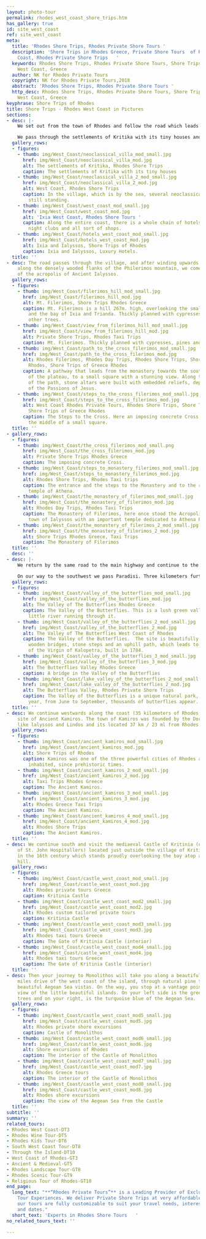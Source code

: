 ```yaml
---
layout: photo-tour
permalink: rhodes_west_coast_shore_trips.htm
has_gallery: true
id: site_west_coast
ref: site_west_coast
meta:
  title: 'Rhodes Shore Trips, Rhodes Private Shore Tours '
  description: 'Shore Trips in Rhodes Greece, Private Shore Tours  of Rhodes West
    Coast, Rhodes Private Shore Trips   '
  keywords: Rhodes Shore Trips, Rhodes Private Shore Tours, Shore Trips of Rhodes
    West Coast, Greece
  author: NK for Rhodes Private Tours
  copyright: NK for Rhodes Private Tours,2018
  abstract: 'Rhodes Shore Trips, Rhodes Private Shore Tours '
  http_desc: Rhodes Shore Trips, Rhodes Private Shore Tours, Shore Trips of Rhodes
    West Coast, Greece
keyphrase: Shore Trips of Rhodes
title: Shore Trips - Rhodes West Coast in Pictures
sections:
- desc: |-
    We set out from the town of Rhodes and follow the road which leads to the southwest, parallel to the western coast of the island.

    We pass through the settlements of Kritika with its tiny houses and sun-baked Ixia to arrive at Ialyssos -Trianda, home of the famous ancient boxer Diagoras of Rhodes.
  gallery_rows:
  - figures:
    - thumb: img/West_Coast/neoclassical_villa_mod_small.jpg
      href: img/West_Coast/neoclassical_villa_mod.jpg
      alt: The settlements of Kritika, Rhodes Shore Trips
      caption: The settlements of Kritika with its tiny houses
    - thumb: img/West_Coast/neoclassical_villa_2_mod_small.jpg
      href: img/West_Coast/neoclassical_villa_2_mod.jpg
      alt: West Coast, Rhodes Shore Trips
      caption: In the village, which is by the sea, several neoclassical villas are
        still standing.
    - thumb: img/West_Coast/west_coast_mod_small.jpg
      href: img/West_Coast/west_coast_mod.jpg
      alt: 'Ixia West Coast, Rhodes Shore Tours '
      caption: Along the entire coast, there is a whole chain of hotels, bars, restaurants,
        night clubs and all sort of shops.
    - thumb: img/West_Coast/hotels_west_coast_mod_small.jpg
      href: img/West_Coast/hotels_west_coast_mod.jpg
      alt: Ixia and Ialyssos, Shore Trips of Rhodes
      caption: Ixia and Ialyssos, Luxury Hotels.
  title: ''
- desc: The road passes through the village, and after winding upwards for 5.5 kilometers
    along the densely wooded flanks of the Philerimos mountain, we come to the ruins
    of the acropolis of Ancient Ialyssos.
  gallery_rows:
  - figures:
    - thumb: img/West_Coast/filerimos_hill_mod_small.jpg
      href: img/West_Coast/filerimos_hill_mod.jpg
      alt: Mt. Filerimos, Shore Trips Rhodes Greece
      caption: Mt. Filerimos is a hill 267m. high, overlooking the small town of Ialyssos
        and the bay of Ixia and Trianda. Thickly planned with cypresses, pines and
        other trees.
    - thumb: img/West_Coast/view_from_filerimos_hill_mod_small.jpg
      href: img/West_Coast/view_from_filerimos_hill_mod.jpg
      alt: Private Shore Trips, Rhodes Taxi Trips
      caption: Mt. Filerimos. Thickly planned with cypresses, pines and other trees.
    - thumb: img/West_Coast/path_to_the_cross_filerimos_mod_small.jpg
      href: img/West_Coast/path_to_the_cross_filerimos_mod.jpg
      alt: Rhodes Filerimos, Rhodes Day Trips, Rhodes Shore Trips, Shore Trips of
        Rhodes, Shore Trips of Greece Rhodes
      caption: A pathway that leads from the monastery towards the south-western edge
        of the plateau, to a small square with a stunning view. Along the right side
        of the path, stone altars were built with embedded reliefs, depicting scenes
        of the Passions of Jesus.
    - thumb: img/West_Coast/steps_to_the_cross_filerimos_mod_small.jpg
      href: img/West_Coast/steps_to_the_cross_filerimos_mod.jpg
      alt: West Coast Rhodes Private Tours, Rhodes Shore Trips, Shore Trips of Rhodes,
        Shore Trips of Greece Rhodes
      caption: The Steps to the Cross. Here an imposing concrete Cross standing in
        the middle of a small square.
  title: ''
- gallery_rows:
  - figures:
    - thumb: img/West_Coast/the_cross_filerimos_mod_small.png
      href: img/West_Coast/the_cross_filerimos_mod.jpg
      alt: Private Shore Trips Rhodes Greece
      caption: The imposing concrete Cross.
    - thumb: img/West_Coast/steps_to_monastery_filerimos_mod_small.jpg
      href: img/West_Coast/steps_to_monastery_filerimos_mod.jpg
      alt: Rhodes Shore Trips, Rhodes Taxi trips
      caption: The entrance and the steps to the Monastery and to the ruins of the
        temple of Athena.
    - thumb: img/West_Coast/the_monastery_of_filerimos_mod_small.jpg
      href: img/West_Coast/the_monastery_of_filerimos_mod.jpg
      alt: Rhodes Day Trips, Rhodes Taxi Trips
      caption: The Monastery of Filerimos, here once stood the Acropolis of the ancient
        town of Ialyssos with an important temple dedicated to Athena Polias.
    - thumb: img/West_Coast/the_monastery_of_filerimos_2_mod_small.jpg
      href: img/West_Coast/the_monastery_of_filerimos_2_mod.jpg
      alt: Shore Trips Rhodes Greece, Taxi Trips
      caption: The Monastery of Filerimos
  title: ''
  desc: ''
- desc: |-
    We return by the same road to the main highway and continue to the southwest towards Kremasti [12 kilometers, from the town of Rhodes], a village with ample tourist accommodation, shops, etc...

    On our way to the southwest we pass Paradisi. Three kilometers further on, beyond Paradisi, a road to the left (7 kilometers) comes to the enchanting site of Petaloudes (Butterflies), 26 kilometers from the town of Rhodes.
  gallery_rows:
  - figures:
    - thumb: img/West_Coast/valley_of_the_butterflies_mod_small.jpg
      href: img/West_Coast/valley_of_the_butterflies_mod.jpg
      alt: The Valley of The Butterflies Rhodes Greece
      caption: The Valley of the Butterflies. This is a lush green valley, with a
        little river running through it.
    - thumb: img/West_Coast/valley_of_the_butterflies_2_mod_small.jpg
      href: img/West_Coast/valley_of_the_butterflies_2_mod.jpg
      alt: The Valley of The Butterflies West Coast of Rhodes
      caption: The Valley of the Butterflies.  The site is beautifully arranged, with
        wooden bridges, stone steps and an uphill path, which leads to the Monastery
        of the Virgin of Kalopetra, built in 1784.
    - thumb: img/West_Coast/valley_of_the_butterflies_3_mod_small.jpg
      href: img/West_Coast/valley_of_the_butterflies_3_mod.jpg
      alt: The Butterflies Valley Rhodes Greece
      caption: A bridge in the Valley of the Butterflies
    - thumb: img/West_Coast/lake_valley_of_the_butterflies_2_mod_small.jpg
      href: img/West_Coast/lake_valley_of_the_butterflies_2_mod.jpg
      alt: The Butterflies Valley, Rhodes Private Shore Trips
      caption: The Valley of the Butterflies is a unique natural park, where each
        year, from June to September, thousands of butterflies appear.
  title: ''
- desc: We continue westwards along the coast (35 kilometers of Rhodes) to the archeological
    site of Ancient Kamiros. The town of Kamiros was founded by the Dorians, just
    like lalyssos and Lindos and its located 37 km / 23 ml from Rhodes City.
  gallery_rows:
  - figures:
    - thumb: img/West_Coast/ancient_kamiros_mod_small.jpg
      href: img/West_Coast/ancient_kamiros_mod.jpg
      alt: Shore Trips of Rhodes
      caption: Kamiros was one of the three powerful cities of Rhodes and has been
        inhabited, since prehistoric times.
    - thumb: img/West_Coast/ancient_kamiros_2_mod_small.jpg
      href: img/West_Coast/ancient_kamiros_2_mod.jpg
      alt: Taxi Trips Rhodes Greece
      caption: The Ancient Kamiros.
    - thumb: img/West_Coast/ancient_kamiros_3_mod_small.jpg
      href: img/West_Coast/ancient_kamiros_3_mod.jpg
      alt: Rhodes Greece Taxi Trips
      caption: The Ancient Kamiros.
    - thumb: img/West_Coast/ancient_kamiros_4_mod_small.jpg
      href: img/West_Coast/ancient_kamiros_4_mod.jpg
      alt: Rhodes Shore Trips
      caption: The Ancient Kamiros.
  title: ''
- desc: We continue south and visit the mediaeval Castle of Kritinia (of the Knights
    of St. John Hospitallers) located just outside the village of Kritinia, built
    in the 16th century which stands proudly overlooking the bay atop a pine clad
    hill.
  gallery_rows:
  - figures:
    - thumb: img/West_Coast/castle_west_coast_mod_small.jpg
      href: img/West_Coast/castle_west_coast_mod.jpg
      alt: Rhodes private tours Greece
      caption: Kritinia Castle
    - thumb: img/West_Coast/castle_west_coast_mod2_small.jpg
      href: img/West_Coast/castle_west_coast_mod2.jpg
      alt: Rhodes custom tailored private tours
      caption: Kritinia Castle
    - thumb: img/West_Coast/castle_west_coast_mod3_small.jpg
      href: img/West_Coast/castle_west_coast_mod3.jpg
      alt: Rhodes taxi tours Greece
      caption: The Gate of Kritinia Castle (interior)
    - thumb: img/West_Coast/castle_west_coast_mod4_small.jpg
      href: img/West_Coast/castle_west_coast_mod4.jpg
      alt: Rhodes taxi tours Greece
      caption: The Gate of Kritinia Castle (interior)
  title: ''
- desc: Then your journey to Monolithos will take you along a beautiful, 20 km / 12
    miles drive of the west coast of the island, through natural pine tree woods revealing
    beautiful Aegean Sea vistas. On the way, you stop at a vantage point for a closer
    view of the little beautiful islands. On your left side is the green of the pine
    trees and on your right, is the turquoise blue of the Aegean Sea.
  gallery_rows:
  - figures:
    - thumb: img/West_Coast/castle_west_coast_mod5_small.jpg
      href: img/West_Coast/castle_west_coast_mod5.jpg
      alt: Rhodes private shore excursions
      caption: Castle of Monolithos
    - thumb: img/West_Coast/castle_west_coast_mod6_small.jpg
      href: img/West_Coast/castle_west_coast_mod6.jpg
      alt: Shore excursions of Rhodes
      caption: The interior of the Castle of Monolithos
    - thumb: img/West_Coast/castle_west_coast_mod7_small.jpg
      href: img/West_Coast/castle_west_coast_mod7.jpg
      alt: Rhodes Greece tours
      caption: The interior of the Castle of Monolithos
    - thumb: img/West_Coast/castle_west_coast_mod8_small.jpg
      href: img/West_Coast/castle_west_coast_mod8.jpg
      alt: Rhodes shore excursions
      caption: The view of the Aegean Sea from the Castle
  title: ''
subtitle: ''
summary: ''
related_tours:
- Rhodes West Coast-DT3
- Rhodes Wine Tour-DT5
- Rhodes Kids Tour-DT6
- South West Coast Tour-DT8
- Through the Island-DT10
- West Coast of Rhodes-GT3
- Ancient & Medieval-GT5
- Rhodes Landscape Tour-GT8
- Rhodes Scenic Tour-GT9
- Religious Tour of Rhodes-GT10
end_page:
  long_text: "**“Rhodes Private Tours”** is a Leading Provider of Exclusive and Personalized
    Tour Experiences. We deliver Private Shore Trips at very affordable rates. All
    our tours are fully customizable to suit your travel needs, interests, schedules,
    and dates."
  short_text: 'Experts in Rhodes Shore Tours   '
no_related_tours_text: ''

---
```

